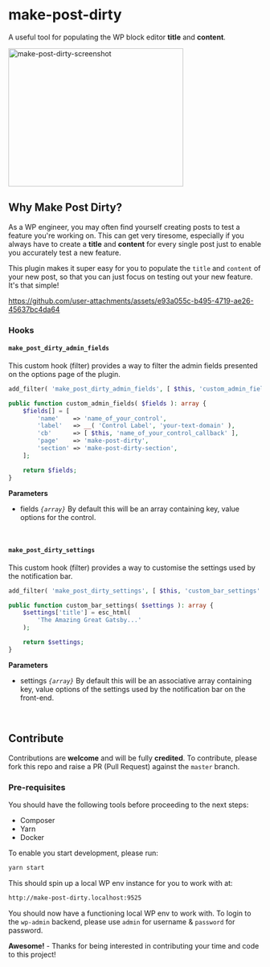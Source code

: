 # make-post-dirty

A useful tool for populating the WP block editor __title__ and __content__.

<img width="348" height="275" alt="make-post-dirty-screenshot" src="https://github.com/user-attachments/assets/b5c89f02-ab68-4967-b9c0-4f49c93ef540" />

## Why Make Post Dirty?

As a WP engineer, you may often find yourself creating posts to test a feature you're working on. This can get very tiresome, especially if you always have to create a __title__ and __content__ for every single post just to enable you accurately test a new feature.

This plugin makes it super easy for you to populate the `title` and `content` of your new post, so that you can just focus on testing out your new feature. It's that simple!

https://github.com/user-attachments/assets/e93a055c-b495-4719-ae26-45637bc4da64

### Hooks

#### `make_post_dirty_admin_fields`

This custom hook (filter) provides a way to filter the admin fields presented on the options page of the plugin.

```php
add_filter( 'make_post_dirty_admin_fields', [ $this, 'custom_admin_fields' ] );

public function custom_admin_fields( $fields ): array {
    $fields[] = [
        'name'    => 'name_of_your_control',
        'label'   => __( 'Control Label', 'your-text-domain' ),
        'cb'      => [ $this, 'name_of_your_control_callback' ],
        'page'    => 'make-post-dirty',
        'section' => 'make-post-dirty-section',
    ];

    return $fields;
}
```

**Parameters**

- fields _`{array}`_ By default this will be an array containing key, value options for the control.
<br/>

#### `make_post_dirty_settings`

This custom hook (filter) provides a way to customise the settings used by the notification bar.

```php
add_filter( 'make_post_dirty_settings', [ $this, 'custom_bar_settings' ] );

public function custom_bar_settings( $settings ): array {
    $settings['title'] = esc_html(
        'The Amazing Great Gatsby...'
    );

    return $settings;
}
```

**Parameters**

- settings _`{array}`_ By default this will be an associative array containing key, value options of the settings used by the notification bar on the front-end.
<br/>

## Contribute

Contributions are __welcome__ and will be fully __credited__. To contribute, please fork this repo and raise a PR (Pull Request) against the `master` branch.

### Pre-requisites

You should have the following tools before proceeding to the next steps:

- Composer
- Yarn
- Docker

To enable you start development, please run:

```bash
yarn start
```

This should spin up a local WP env instance for you to work with at:

```bash
http://make-post-dirty.localhost:9525
```

You should now have a functioning local WP env to work with. To login to the `wp-admin` backend, please use `admin` for username & `password` for password.

__Awesome!__ - Thanks for being interested in contributing your time and code to this project!
